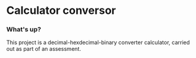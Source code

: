 # Calculator conversor

### What's up?

This project is a decimal-hexdecimal-binary converter calculator, carried out as part of an assessment.
